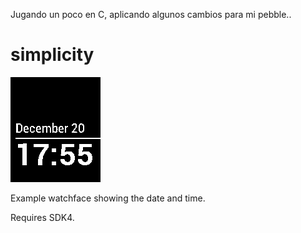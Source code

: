 Jugando un poco en C, aplicando algunos cambios para mi pebble..

# simplicity

![screenshot](screenshots/simplicity-screenshot.png)

Example watchface showing the date and time.

Requires SDK4.
